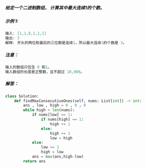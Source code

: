 ##### 给定一个二进制数组， 计算其中最大连续1的个数。  
##### 示例 1:
```c
输入: [1,1,0,1,1,1]
输出: 3
解释: 开头的两位和最后的三位都是连续1，所以最大连续1的个数是 3。
```
##### 注意：
```c
输入的数组只包含 0 和1。
输入数组的长度是正整数，且不超过 10,000。
```
##### 解答：
```python
class Solution:
    def findMaxConsecutiveOnes(self, nums: List[int]) -> int:
        ans , low , high = 0 , 0 , 0
        while high < len(nums):
            if nums[low] == 1:    
                if nums[high] == 1:
                    high += 1
                else:
                    high += 1
                    low = high
            else:
                low += 1
                high = low
            ans = max(ans,high-low)
        return ans
```        

